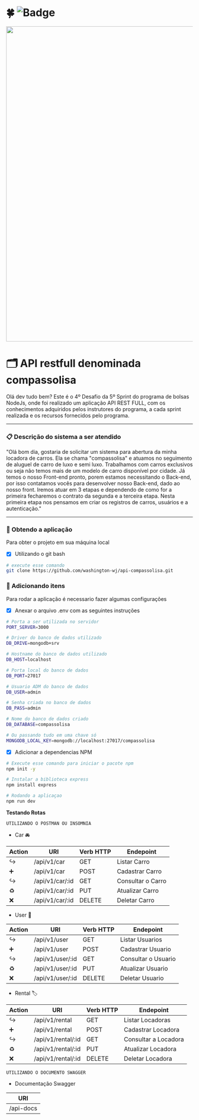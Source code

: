 # :four_leaf_clover: ![Badge](https://img.shields.io/static/v1?label=status&message=em%20desenvolvimento&color=yellow&style=flat&logo=GITHUB)

<div align="center">
<img src="https://user-images.githubusercontent.com/75760299/153065419-179f58f9-7f14-4e89-ad7f-5f2f61db93fc.jpg" width="850px"/>
</div> 

# :card_index_dividers: API restfull denominada compassolisa 
Olá dev tudo bem? Este é o 4º Desafio da 5º Sprint do programa de bolsas NodeJs, onde foi realizado um aplicação API REST FULL, com os conhecimentos adquiridos pelos instrutores do programa, a cada sprint realizada e os recursos fornecidos pelo programa.  

---

### :clipboard: Descrição do sistema a ser atendido
"Olá bom dia, gostaria de solicitar um sistema para abertura da minha locadora de carros. Ela se chama "compassolisa" e
atuamos no seguimento de aluguel de carro de luxo e semi luxo. Trabalhamos com carros exclusivos ou seja não temos mais de
um modelo de carro disponível por cidade. Já temos o nosso Front-end pronto, porem estamos
necessitando o Back-end, por isso contatamos vocês para desenvolver nosso Back-end, dado ao nosso front.
Iremos atuar em 3 etapas e dependendo de como for a primeira fecharemos o contrato da segunda e a terceira etapa.
Nesta primeira etapa nos pensamos em criar os registros de carros, usuários e a autenticação."

---

###  :link: Obtendo a aplicação
Para obter o projeto em sua máquina local
- [x] Utilizando o git bash
```bash
# execute esse comando
git clone https://github.com/washington-wj/api-compassolisa.git
```


### :round_pushpin: Adicionando itens
Para rodar a aplicação é necessario fazer algumas configurações
- [x] Anexar o arquivo .env com as seguintes instruções

```bash
# Porta a ser utilizada no servidor
PORT_SERVER=3000

# Driver do banco de dados utilizado
DB_DRIVE=mongodb+srv

# Hostname do banco de dados utilizado
DB_HOST=localhost

# Porta local do banco de dados
DB_PORT=27017

# Usuario ADM do banco de dados
DB_USER=admin

# Senha criada no banco de dados
DB_PASS=admin

# Nome do banco de dados criado
DB_DATABASE=compassolisa

# Ou passando tudo em uma chave só
MONGODB_LOCAL_KEY=mongodb://localhost:27017/compassolisa
```

- [X] Adicionar a dependencias NPM

```bash
# Execute esse comando para iniciar o pacote npm
npm init -y

# Instalar a biblioteca express
npm install express

# Rodando a aplicaçao
npm run dev
```

**Testando Rotas**

`UTILIZANDO O POSTMAN OU INSOMNIA`

- Car  :oncoming_automobile:

| Action           | URI             | Verb HTTP  | Endepoint         |
| -----------------| --------------  | ---------- | ----------------- |
|:arrow_right_hook:|/api/v1/car      |    GET     | Listar Carro      |
|:heavy_plus_sign: |/api/v1/car      |    POST    | Cadastrar Carro   |
|:arrow_right_hook:|/api/v1/car/:id  |    GET     | Consultar o Carro |
| :recycle:        |/api/v1/car/:id  |    PUT     | Atualizar Carro   |
|   :x:            |/api/v1/car/:id  |    DELETE  | Deletar Carro     |

- User  :busts_in_silhouette:	

| Action           | URI             | Verb HTTP  | Endepoint           |
| ---------------- | --------------- | ---------- | ------------------- |
|:arrow_right_hook:|/api/v1/user     |    GET     | Listar Usuarios     |
|:heavy_plus_sign: |/api/v1/user     |    POST    | Cadastrar Usuario   |
|:arrow_right_hook:|/api/v1/user/:id |    GET     | Consultar o Usuario |
| :recycle:        |/api/v1/user/:id |    PUT     | Atualizar Usuario   |
|   :x:            |/api/v1/user/:id |    DELETE  | Deletar Usuario     |

- Rental  :label:

| Action           | URI               | Verb HTTP  | Endepoint            |
| ---------------- | ----------------- | ---------- | -------------------- |
|:arrow_right_hook:|/api/v1/rental     |    GET     | Listar Locadoras     |
|:heavy_plus_sign: |/api/v1/rental     |    POST    | Cadastrar Locadora   |
|:arrow_right_hook:|/api/v1/rental/:id |    GET     | Consultar a Locadora |
| :recycle:        |/api/v1/rental/:id |    PUT     | Atualizar Locadora   |
|   :x:            |/api/v1/rental/:id |    DELETE  | Deletar Locadora     |

`UTILIZANDO O DOCUMENTO SWAGGER`

- Documentação Swagger

| URI                |
| ------------------ |
| /api-docs          |